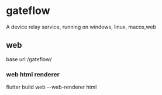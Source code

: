 # gateflow

A device relay service, running on windows, linux, macos,web
## web
base url /gateflow/
### web html renderer
flutter build web --web-renderer html
